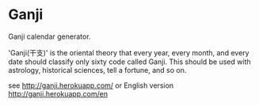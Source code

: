 Ganji
=========

Ganji calendar generator.

'Ganji(干支)' is the oriental theory that every year, every month, and every date should classify only sixty code called Ganji.
This should be used with astrology, historical sciences, tell a fortune, and so on.

see http://ganji.herokuapp.com/
or English version http://ganji.herokuapp.com/en